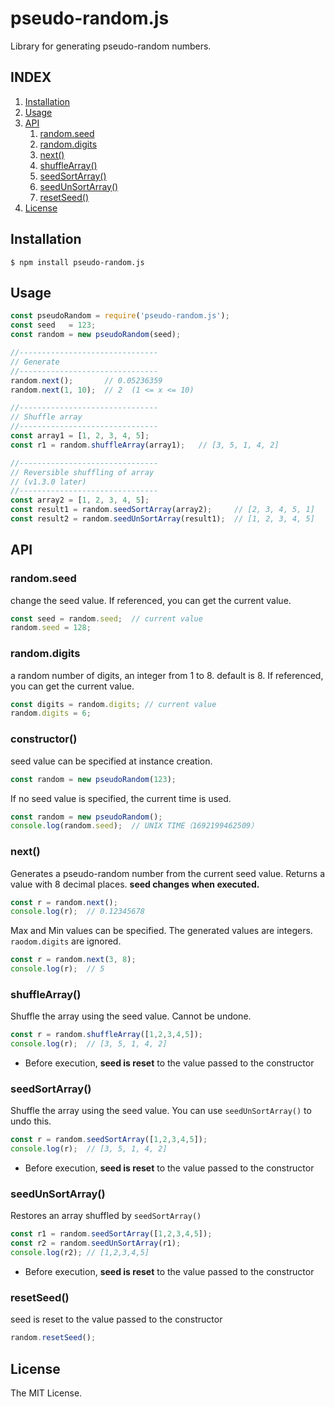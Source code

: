 # pseudo-random.js
Library for generating pseudo-random numbers.

## INDEX
1. [Installation](#installation)
1. [Usage](#usage)
1. [API](#api)
    1. [random.seed](#randomseed)
    1. [random.digits](#randomdigits)
    1. [next()](#next)
    1. [shuffleArray()](#shufflearray)
    1. [seedSortArray()](#seedsortarray)
    1. [seedUnSortArray()](#seedunsortarray)
    1. [resetSeed()](#resetseed)
1. [License](#license)

## Installation
```
$ npm install pseudo-random.js
```

## Usage
```javascript
const pseudoRandom = require('pseudo-random.js');
const seed   = 123;
const random = new pseudoRandom(seed);

//-------------------------------
// Generate
//-------------------------------
random.next();       // 0.05236359
random.next(1, 10);  // 2  (1 <= x <= 10)

//-------------------------------
// Shuffle array
//-------------------------------
const array1 = [1, 2, 3, 4, 5];
const r1 = random.shuffleArray(array1);   // [3, 5, 1, 4, 2]

//-------------------------------
// Reversible shuffling of array
// (v1.3.0 later)
//-------------------------------
const array2 = [1, 2, 3, 4, 5];
const result1 = random.seedSortArray(array2);     // [2, 3, 4, 5, 1]
const result2 = random.seedUnSortArray(result1);  // [1, 2, 3, 4, 5]
```

## API
### random.seed
change the seed value. If referenced, you can get the current value.
```javascript
const seed = random.seed;  // current value
random.seed = 128;
```


### random.digits
a random number of digits, an integer from 1 to 8. default is 8. If referenced, you can get the current value.
```javascript
const digits = random.digits; // current value
random.digits = 6;
```

### constructor()
seed value can be specified at instance creation.
```javascript
const random = new pseudoRandom(123);
```

If no seed value is specified, the current time is used.
```javascript
const random = new pseudoRandom();
console.log(random.seed);  // UNIX TIME（1692199462509）
```

### next()
Generates a pseudo-random number from the current seed value. Returns a value with 8 decimal places. **seed changes when executed.**
```javascript
const r = random.next();
console.log(r);  // 0.12345678
```

Max and Min values can be specified. The generated values are integers. `raodom.digits` are ignored.
```javascript
const r = random.next(3, 8);
console.log(r);  // 5
```

### shuffleArray()
Shuffle the array using the seed value. Cannot be undone.

```javascript
const r = random.shuffleArray([1,2,3,4,5]);
console.log(r);  // [3, 5, 1, 4, 2]
```

* Before execution, **seed is reset** to the value passed to the constructor


### seedSortArray()
Shuffle the array using the seed value. You can use `seedUnSortArray()` to undo this.

```javascript
const r = random.seedSortArray([1,2,3,4,5]);
console.log(r);  // [3, 5, 1, 4, 2]
```

* Before execution, **seed is reset** to the value passed to the constructor

### seedUnSortArray()
Restores an array shuffled by `seedSortArray()`

```javascript
const r1 = random.seedSortArray([1,2,3,4,5]);
const r2 = random.seedUnSortArray(r1);
console.log(r2); // [1,2,3,4,5]
```

* Before execution, **seed is reset** to the value passed to the constructor

### resetSeed()
seed is reset to the value passed to the constructor
```javascript
random.resetSeed();
```


## License
The MIT License.